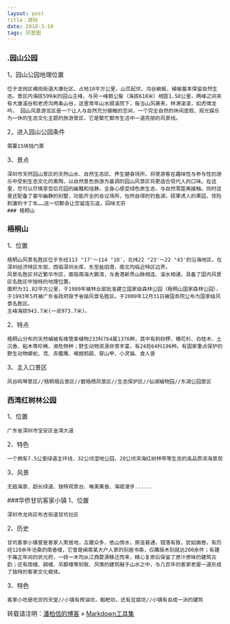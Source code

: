 ```yaml
---
layout: post
title：游玩
date: 2018-3-10 
tags: 风景图   
---
```


### .园山公园

1，园山公园地理位置
```
位于龙岗区横岗街道大康社区，占地10平方公里，山峦起伏，沟谷蜿蜒，植被基本保留自然生态。景区内海拔599米的园山主峰，与另一峰鹅公髻（海拔618米）相距1.58公里，两峰之间夹有大康溪谷和老虎沟两条山谷，这里常年山水顺溪而下，每当山风袭来，林涛滚滚，如虎啸龙吟。 园山风景游览区是一个让人与自然充分接触的空间，一个完全自然的休闲度假、观光娱乐为一休的生态文化主题的旅游景区，它是繁忙都市生活中一道亮丽的风景线。
```
2，进入园山公园条件

```
需要15块钱门票
```
3、景点
```
深圳市天然园山景区的天然山水、自然生态区、养生健身场所，将使游客在趣味性与参与性的游乐中受到生态文化的熏陶，以自然景色旅游为基调的园山风景区将更适合现代人的口味。在这里，您可以尽情享受后花园的幽雅和恬静，全身心感受绿色原生态，与自然零距离接触。同时这里还配备了豪华幽静的别墅，功能齐全的会议场所，怡然自得的钓鱼湖，硕果诱人的果园，惊险刺激的卡丁车……这一切都会让您留连忘返，回味无穷
### 梧桐山
```
### 梧桐山
1、位置

```
梧桐山风景名胜区位于东经113 °17'～114 °18'，北纬22 °23'～22 °43'的沿海地区，在深圳经济特区东部，西临深圳水库，东至盐田港，南北均临近特区边界。
风景名胜区邻近繁华市区，面临南海大鹏湾，与香港新界山脉相连、溪水相通，具备了国内风景区名胜区中独特的地理位置。
面积为31.82平方公里，于1989年被林业部批准建立国家级森林公园（梧桐山国家森林公园），于1993年5月被广东省政府授予省级风景名胜区。于2009年12月31日被国务院公布为国家级风景名胜区。
主峰海拔943.7米(一说973.7米)。
```
2、特点
```
梧桐山分布的天然植被有维管束植物233科764属1376种，其中有刺桫椤、穗花杉、白桂木、土沉香、粘木等珍稀、濒危物种；野生动物资源非常丰富，有24目64科196种。有国家重点保护的野生动物蟒蛇、鸢、赤腹鹰、褐翅鸦鹃、穿山甲、小灵猫、食人兽
```
3、主入口景区
```
凤谷鸣琴景区//梧桐烟云景区//碧梧栖凤景区//生态保护区//仙湖植物园//东湖公园景区
```


### 西湾红树林公园
1、位置
```
广东省深圳市宝安区金湾大道
```

 2、特色 

```
一个拥有7.5公里绿道主环线，32公顷湿地公园，20公顷滨海红树林带等生态的高品质滨海景观
```

 3、风景
```
无敌海景、超长绿道、独特观景台、唯美黄昏、海堤漫步......
```
###华侨甘坑客家小镇
1、位置
```
深圳市龙岗区布吉街道甘坑社区
```
2、历史
```
甘坑客家小镇曾是客家人聚居地，古建众多，依山傍水，房连巷通，错落有致，犹如画卷。有历经120余年沧桑的南香楼，它曾是闽南某大户人家的别居书斋，仅雕版木刻就达200余件；有建于雍正年间的状元府，一砖一木均从江西婺源移迁而来，精心复原后保留了原汁原味的建筑古韵；还有炮楼、碉楼、吊脚楼等别致、风情的建筑融于山水之中，与几百年的客家老屋一道形成了独特的客家文化载体。
```
3、特色
```
客家小吃是吃货的天堂//小镇有榨油坊，糍粑坊，还有豆腐坊//小镇有自成一派的建筑
```
转载请注明：[潘柏信的博客](http://baixin) » [Markdown工具集](http://baixin.io/2016/11/markdownTool/)






